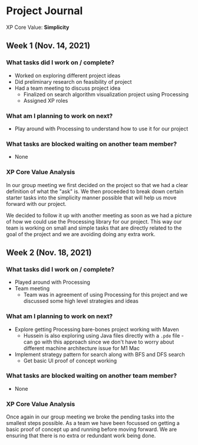 # Project Journal

XP Core Value: **Simplicity**

## Week 1 (Nov. 14, 2021)

### What tasks did I work on / complete?
- Worked on exploring different project ideas
- Did preliminary research on feasibility of project
- Had a team meeting to discuss project idea
    - Finalized on search algorithm visualization project using Processing
    - Assigned XP roles

### What am I planning to work on next?
- Play around with Processing to understand how to use it for our project

### What tasks are blocked waiting on another team member?
- None

### XP Core Value Analysis
In our group meeting we first decided on the project so that we had a clear definition of what the "ask" is. We then proceeded to break down certain starter tasks into the simplicity manner possible that will help us move forward with our project.

We decided to follow it up with another meeting as soon as we had a picture of how we could use the Processing library for our project. This way our team is working on small and simple tasks that are directly related to the goal of the project and we are avoiding doing any extra work.


## Week 2 (Nov. 18, 2021)

### What tasks did I work on / complete?
- Played around with Processing
- Team meeting
    - Team was in agreement of using Processing for this project and we discussed some high level strategies and ideas

### What am I planning to work on next?
- Explore getting Processing bare-bones project working with Maven
    - Hussein is also exploring using Java files directly with a `.pde` file - can go with this approach since we don't have to worry about different machine architecture issue for M1 Mac
- Implement strategy pattern for search along with BFS and DFS search
    - Get basic UI proof of concept working

### What tasks are blocked waiting on another team member?
- None

### XP Core Value Analysis

Once again in our group meeting we broke the pending tasks into the smallest steps possible. As a team we have been focussed on getting a basic proof of concept up and running before moving forward. We are ensuring that there is no extra or redundant work being done.
